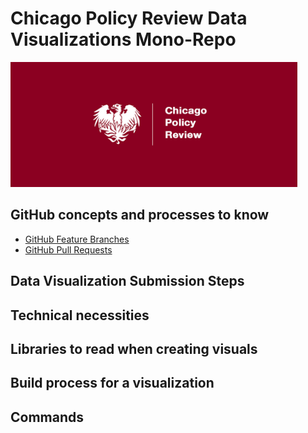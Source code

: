 # Chicago Policy Review Data Visualizations Mono-Repo
<img src="./misc/logo.jpg" height="200" title="Chicago Policy Review Logo"/>

## GitHub concepts and processes to know
- [GitHub Feature Branches](https://www.atlassian.com/git/tutorials/comparing-workflows/feature-branch-workflow)
- [GitHub Pull Requests](https://www.atlassian.com/git/tutorials/making-a-pull-request)

## Data Visualization Submission Steps


## Technical necessities


## Libraries to read when creating visuals


## Build process for a visualization


## Commands

